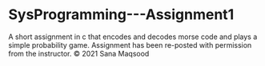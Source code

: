 # SysProgramming---Assignment1
A short assignment in c that encodes and decodes morse code and plays a simple probability game. Assignment has been re-posted with permission from the instructor. © 2021 Sana Maqsood

